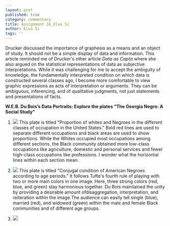 ```yaml
---
layout: post
published: true
category: commentary
title: Assignment 16_Elva Si
author: Elva Si
tags: ''
---
```

Drucker discussed the importance of graphesis as a means and an object of study. It should not be  a simple display of data and information. This article reminded me of Drucker's other article _Data as Capta_ where she also argued on the statistical representations of data as subjective interpretations. While it was challenging for me to accept the ambiguity of knowledge, the fundamentally interpreted condition on which data is constructed several classes ago, I become more comfortable to view graphic expressions as acts of interpretation or arguments. They can be ambiguous, inferencing, and of qualitative judgments, not just statements and presentations of facts.

**W.E.B. Du Bois’s Data Portraits: Explore the plates “The Georgia Negro: A Social Study”**

1. ![]({{site.baseurl}}/https://tile.loc.gov/storage-services/service/pnp/ppmsca/33900/33906v.jpg)
This plate is titled "Proportion of whites and Negroes in the different classes of occupation in the United States." Bold red lines are used to separate different occupations and black areas are used to show proportions. While the Whites occupied most occupations among different sections, the Black community obtained more low-class occupations like agriculture, domestic and personal services and fewer high-class occupations like professions. I wonder what the horizontal lines within each section mean.

2. ![]({{site.baseurl}}/https://tile.loc.gov/storage-services/service/pnp/ppmsca/33900/33915v.jpg)
This plate is titled "Conjugal condition of American Negroes according to age periods." It follows Tufte's fourth rule of playing with two or more main colors in one image. Here, three strong colors (red, blue, and green) stay harmonious together. Du Bois maintained the unity by providing a desirable amount ofdisaggregation, interpretation, and reiteration within the image.The audience can easily tell single (blue), married (red), and widowed (green) within the male and female Black communities and of different age groups.

3. ![]({{site.baseurl}}/https://tile.loc.gov/storage-services/service/pnp/ppmsca/33900/33904v.jpg)
